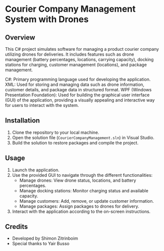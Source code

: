 # Courier Company Management System with Drones

## Overview
This C# project simulates software for managing a product courier company utilizing drones for deliveries. It includes features such as drone management (battery percentages, locations, carrying capacity), docking stations for charging, customer management (locations), and package management.

C#: Primary programming language used for developing the application.
XML: Used for storing and managing data such as drone information, customer details, and package data in structured format.
WPF (Windows Presentation Foundation): Used for building the graphical user interface (GUI) of the application, providing a visually appealing and interactive way for users to interact with the system.

## Installation
1. Clone the repository to your local machine.
2. Open the solution file (`CourierCompanyManagement.sln`) in Visual Studio.
3. Build the solution to restore packages and compile the project.

## Usage
1. Launch the application.
2. Use the provided GUI to navigate through the different functionalities:
    - Manage drones: View drone status, locations, and battery percentages.
    - Manage docking stations: Monitor charging status and available capacity.
    - Manage customers: Add, remove, or update customer information.
    - Manage packages: Assign packages to drones for delivery.
3. Interact with the application according to the on-screen instructions.

## Credits
- Developed by Shimon Zitrinboim 
- Special thanks to Yair Busso
